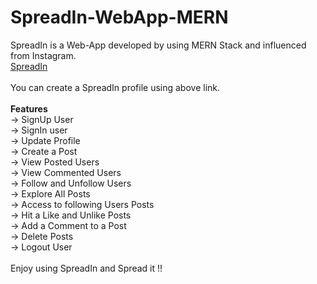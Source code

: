 # SpreadIn-WebApp-MERN
SpreadIn is a Web-App developed by using MERN Stack and influenced from Instagram.
<br>
<a href="https://spreadin.herokuapp.com/">SpreadIn</a>
<br><br>
You can create a SpreadIn profile using above link.
<br><br>
<b>**Features**</b>
<br>
-> SignUp User <br>
-> SignIn user <br>
-> Update Profile <br>
-> Create a Post <br>
-> View Posted Users <br>
-> View Commented Users <br>
-> Follow and Unfollow Users <br>
-> Explore All Posts <br>
-> Access to following Users Posts <br>
-> Hit a Like and Unlike Posts <br>
-> Add a Comment to a Post <br>
-> Delete Posts <br>
-> Logout User <br>
<br>
Enjoy using SpreadIn and Spread it !!

<!-- Comments-->
